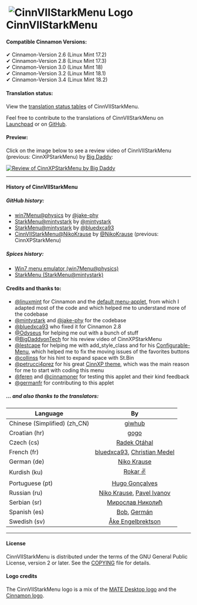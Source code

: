 # &#65279; ![CinnVIIStarkMenu Logo](https://git.io/vDWaq) CinnVIIStarkMenu

#### Compatible Cinnamon Versions:
&#10004; Cinnamon-Version 2.6 (Linux Mint 17.2) <br />
&#10004; Cinnamon-Version 2.8 (Linux Mint 17.3) <br />
&#10004; Cinnamon-Version 3.0 (Linux Mint 18)   <br />
&#10004; Cinnamon-Version 3.2 (Linux Mint 18.1) <br />
&#10004; Cinnamon-Version 3.4 (Linux Mint 18.2) <br />

#### Translation status:

View the [translation status tables](https://github.com/NikoKrause/cinnamon-spices-applets/blob/applets-translation-status/.translation-status/applets-status/CinnVIIStarkMenu@NikoKrause/README.md) of CinnVIIStarkMenu.

Feel free to contribute to the translations of CinnVIIStarkMenu on [Launchpad](https://translations.launchpad.net/cinnviistarkmenu) or on [GitHub](https://github.com/linuxmint/cinnamon-spices-applets).

#### Preview:
Click on the image below to see a review video of CinnVIIStarkMenu (previous: CinnXPStarkMenu) by [Big Daddy](https://www.youtube.com/channel/UCtZRKfyvx7GUEi-Lr7f4Nxg):

[![Review of CinnXPStarkMenu by Big Daddy](https://cloud.githubusercontent.com/assets/8415124/20908908/6d108a24-bb58-11e6-8d88-112f7250d630.png)](https://www.youtube.com/watch?v=OmUpLNsWgC4)

--------------------------------
#### History of CinnVIIStarkMenu

##### GitHub history:
* [win7Menu@physics](https://github.com/jake-phy/win7Menu) by [@jake-phy](https://github.com/jake-phy) <br />
* [StarkMenu@mintystark](https://github.com/mintystark/starkmenu) by [@mintystark](https://github.com/mintystark) <br />
* [StarkMenu@mintystark](https://github.com/bluedxca93/starkmenu) by [@bluedxca93](https://github.com/bluedxca93) <br />
* [CinnVIIStarkMenu@NikoKrause](https://github.com/NikoKrause/CinnVIIStarkMenu) by [@NikoKrause](https://github.com/NikoKrause) (previous: CinnXPStarkMenu)

##### Spices history:
* [Win7 menu emulator (win7Menu@physics)](https://web.archive.org/web/20160603044149/https://cinnamon-spices.linuxmint.com/applets/view/84)
* [StarkMenu (StarkMenu@mintystark)](https://web.archive.org/web/20160603020227/https://cinnamon-spices.linuxmint.com/applets/view/168)

#### Credits and thanks to:
* [@linuxmint](https://github.com/linuxmint) for Cinnamon and the [default menu-applet](https://github.com/linuxmint/Cinnamon/tree/master/files/usr/share/cinnamon/applets/menu%40cinnamon.org), from which I adapted most of the code and which helped me to understand more of the codebase
* [@mintystark](https://github.com/mintystark) and [@jake-phy](https://github.com/jake-phy) for the codebase
* [@bluedxca93](https://github.com/bluedxca93) who fixed it for Cinnamon 2.8
* [@Odyseus](https://github.com/Odyseus) for helping me out with a bunch of stuff
* [@BigDaddyonTech](https://github.com/BigDaddyonTech) for his review video of CinnXPStarkMenu
* [@lestcape](https://github.com/lestcape) for helping me with add_style_class and for his [Configurable-Menu](https://github.com/lestcape/Configurable-Menu), which helped me to fix the moving issues of the favorites buttons
* [@collinss](https://github.com/collinss) for his hint to expand space with St.Bin
* [@petrucci4prez](https://github.com/petrucci4prez) for his great [CinnXP theme](https://github.com/petrucci4prez/CinnXP), which was the main reason for me to start with coding this menu
* [@feren](https://github.com/feren) and [@cinnamoner](https://github.com/cinnamoner) for testing this applet and their kind feedback
* [@germanfr](https://github.com/germanfr) for contributing to this applet

##### ... and also thanks to the translators:
Language                     | By
---------------------------- |:---:
Chinese (Simplified) (zh_CN) | [giwhub](https://github.com/giwhub)
Croatian (hr)                | [gogo](https://launchpad.net/~trebelnik-stefina)
Czech (cs)                   | [Radek Otáhal](https://launchpad.net/~radek-otahal)
French (fr)                  | [bluedxca93](https://launchpad.net/~bluedxca93), [Christian Medel](https://launchpad.net/~cmedelahumada)
German (de)                  | [Niko Krause](https://launchpad.net/~nikokrause)
Kurdish (ku)                 | [Rokar ✌](https://launchpad.net/~rokarali)
Portuguese (pt)              | [Hugo Gonçalves](https://launchpad.net/~hugo-goncalves-q)
Russian (ru)                 | [Niko Krause](https://launchpad.net/~nikokrause), [Pavel Ivanov](https://launchpad.net/~ipasoft)
Serbian (sr)                 | [Мирослав Николић](https://launchpad.net/~lipek)
Spanish (es)                 | [Bob](https://launchpad.net/~basura1-p), [Germán](https://launchpad.net/~germanfr)
Swedish (sv)                 | [Åke Engelbrektson](https://github.com/eson57)

-----------
#### License
CinnVIIStarkMenu is distributed under the terms of the GNU General Public License, version 2 or later.
See the [COPYING](https://github.com/NikoKrause/CinnVIIStarkMenu/blob/master/COPYING) file for details.

#### Logo credits
The CinnVIIStarkMenu logo is a mix of the [MATE Desktop logo](https://github.com/mate-desktop/mate-desktop/blob/f543545ceb97db7cdefc186889898e3ebdef8f65/icons/hicolor_apps_scalable_mate.svg) and the [Cinnamon logo](http://segfault.linuxmint.com/wp-content/uploads/2016/09/CinnamonIcon5-1.png).
